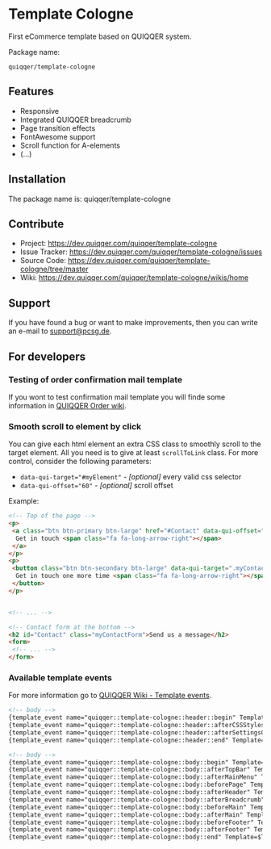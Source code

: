 Template Cologne
======

First eCommerce template based on QUIQQER system.

Package name:

    quiqqer/template-cologne
    
Features
--------

- Responsive
- Integrated QUIQQER breadcrumb
- Page transition effects
- FontAwesome support
- Scroll function for A-elements
- (...)

Installation
------------

The package name is: quiqqer/template-cologne


Contribute
----------

- Project: https://dev.quiqqer.com/quiqqer/template-cologne
- Issue Tracker: https://dev.quiqqer.com/quiqqer/template-cologne/issues
- Source Code: https://dev.quiqqer.com/quiqqer/template-cologne/tree/master
- Wiki: https://dev.quiqqer.com/quiqqer/template-cologne/wikis/home


Support
-------

If you have found a bug or want to make improvements,
then you can write an e-mail to support@pcsg.de.

For developers
--------------

### Testing of order confirmation mail template 

If you wont to test confirmation mail template you will finde some 
 information in [QUIQQER Order wiki](https://dev.quiqqer.com/quiqqer/order/wikis/Home/Send-order-confirmation-mail-console-tool). 

### Smooth scroll to element by click
You can give each html element an extra CSS class to smoothly scroll to the target element. All you need is to 
give at least `scrollToLink` class. For more control, consider the following parameters: 
- `data-qui-target="#myElement"` - _[optional]_ every valid css selector
- `data-qui-offset="60"` - _[optional]_ scroll offset

Example:

```html
<!-- Top of the page -->
<p>
 <a class="btn btn-primary btn-large" href="#Contact" data-qui-offset="120">
  Get in touch <span class="fa fa-long-arrow-right"></span>
 </a>
</p>
<p>
 <button class="btn btn-secondary btn-large" data-qui-target=".myContactForm" data-qui-offset="100">
  Get in touch one more time <span class="fa fa-long-arrow-right"></span>
 </button>
</p>


<!-- ... -->

<!-- Contact form at the bottom -->
<h2 id="Contact" class="myContactForm">Send us a message</h2>
<form>
 <!-- ... -->
</form>
```

### Available template events
For more information go to
 [QUIQQER Wiki - Template events](https://dev.quiqqer.com/quiqqer/quiqqer/wikis/design_standard#template-events).


```html
<!-- body -->
{template_event name="quiqqer::template-cologne::header::begin" Template=$Template}
{template_event name="quiqqer::template-cologne::header::afterCSSStyles" Template=$Template}
{template_event name="quiqqer::template-cologne::header::afterSettingsCSS" Template=$Template}
{template_event name="quiqqer::template-cologne::header::end" Template=$Template}

<!-- body -->
{template_event name="quiqqer::template-cologne::body::begin" Template=$Template}
{template_event name="quiqqer::template-cologne::body::afterTopBar" Template=$Template}
{template_event name="quiqqer::template-cologne::body::afterMainMenu" Template=$Template}
{template_event name="quiqqer::template-cologne::body::beforePage" Template=$Template}
{template_event name="quiqqer::template-cologne::body::afterHeader" Template=$Template}
{template_event name="quiqqer::template-cologne::body::afterBreadcrumb" Template=$Template}
{template_event name="quiqqer::template-cologne::body::beforeMain" Template=$Template}
{template_event name="quiqqer::template-cologne::body::afterMain" Template=$Template}
{template_event name="quiqqer::template-cologne::body::beforeFooter" Template=$Template}
{template_event name="quiqqer::template-cologne::body::afterFooter" Template=$Template}
{template_event name="quiqqer::template-cologne::body::end" Template=$Template}
```
